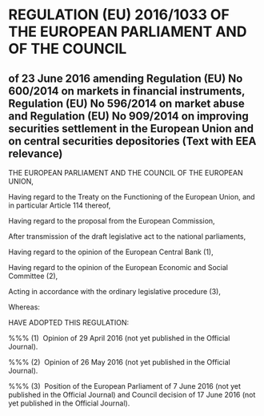 # REGULATION (EU) 2016/1033 OF THE EUROPEAN PARLIAMENT AND OF THE COUNCIL

## of 23 June 2016 amending Regulation (EU) No 600/2014 on markets in financial instruments, Regulation (EU) No 596/2014 on market abuse and Regulation (EU) No 909/2014 on improving securities settlement in the European Union and on central securities depositories (Text with EEA relevance)

THE EUROPEAN PARLIAMENT AND THE COUNCIL OF THE EUROPEAN UNION,

Having regard to the Treaty on the Functioning of the European Union, and in particular Article 114 thereof,

Having regard to the proposal from the European Commission,

After transmission of the draft legislative act to the national parliaments,

Having regard to the opinion of the European Central Bank (1),

Having regard to the opinion of the European Economic and Social Committee (2),

Acting in accordance with the ordinary legislative procedure (3),

Whereas:

HAVE ADOPTED THIS REGULATION:

%%% (1)  Opinion of 29 April 2016 (not yet published in the Official Journal).

%%% (2)  Opinion of 26 May 2016 (not yet published in the Official Journal).

%%% (3)  Position of the European Parliament of 7 June 2016 (not yet published in the Official Journal) and Council decision of 17 June 2016 (not yet published in the Official Journal).

